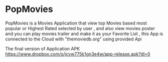 # PopMovies
PopMovies is a Movies Application that view top Movies based most popular or Highest Rated selected by user , and also view 
movies poster and you can play movies trailer and make it as your Favorite List , this App is connected to the Cloud with 
"themoviedb.org" using provided Api

The final version of Application APK
https://www.dropbox.com/s/jcvw775k1gn3e4w/app-release.apk?dl=0
